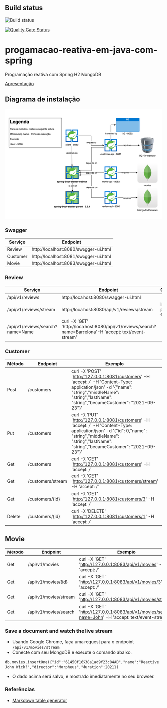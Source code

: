 ## Build status
![Build status](https://github.com/luizgustavocosta/progamacao-reativa-em-java-com-spring/workflows/Java%20CI%20with%20Maven/badge.svg)

[![Quality Gate Status](https://sonarcloud.io/api/project_badges/measure?project=luizgustavocosta_progamacao-reativa-em-java-com-spring&metric=alert_status)](https://sonarcloud.io/dashboard?id=luizgustavocosta_progamacao-reativa-em-java-com-spring)

# progamacao-reativa-em-java-com-spring
Programação reativa com Spring H2 MongoDB

[Apresentação](https://github.com/luizgustavocosta/progamacao-reativa-em-java-com-spring/blob/main/static/Programacao_reativa_em_Java_LuizCosta.pdf) 

## Diagrama de instalação
<kbd>
    <img src="https://raw.githubusercontent.com/luizgustavocosta/progamacao-reativa-em-java-com-spring/main/static/App.png">
</kbd>

### Swagger
| Serviço      | Endpoint |
| ----------- | ----------- |
| Review      | http://localhost:8080/swagger-ui.html|
| Customer   | http://localhost:8081/swagger-ui.html|
| Movie   | http://localhost:8083/swagger-ui.html|

### Review
| Serviço      | Endpoint |Observação | 
| ----------- | ----------- |-----------|
| /api/v1/reviews      | http://localhost:8080/swagger-ui.html|
| /api/v1/reviews/stream      | http://localhost:8080/api/v1/reviews/stream|Irá falhar, pelo uso del @Tailable|
| /api/v1/reviews/search?name=Name      | curl -X 'GET' 'http://localhost:8080/api/v1/reviews/search?name=Barcelona'-H 'accept: text/event-stream'|

### Customer
|Método| Endpoint      | Exemplo |Observação |
|-----------| ----------- | ----------- |-----------|
|Post| /customers      |curl -X 'POST' 'http://127.0.0.1:8081/customers' -H 'accept: */*' -H 'Content-Type: application/json' -d '{"name": "string","middleName": "string","lastName": "string","becameCustomer": "2021-09-23"}' |
|Put| /customers      |curl -X 'PUT' 'http://127.0.0.1:8081/customers' -H 'accept: */*' -H 'Content-Type: application/json' -d '{"id": 0,"name": "string","middleName": "string","lastName": "string","becameCustomer": "2021-09-23"}'||
|Get| /customers      | curl -X 'GET' 'http://127.0.0.1:8081/customers' -H 'accept: */*'||
|Get| /customers/stream      | curl -X 'GET' 'http://127.0.0.1:8081/customers/stream' -H 'accept: */*'||
|Get| /customers/{id}      | curl -X 'GET' 'http://127.0.0.1:8081/customers/3' -H 'accept: */*'||
|Delete| /customers/{id} | curl -X 'DELETE' 'http://127.0.0.1:8081/customers/1' -H 'accept: */*'||

## Movie
|Método| Endpoint      | Exemplo |Observação |
|-----------| ----------- | ----------- |-----------|
|Get| /api/v1/movies      |curl -X 'GET' 'http://127.0.0.1:8083/api/v1/movies' -H 'accept: */*'||
|Get| /api/v1/movies/{id}  |curl -X 'GET' 'http://127.0.0.1:8083/api/v1/movies/3' -H 'accept: */*'||
|Get| /api/v1/movies/stream |curl -X 'GET' 'http://127.0.0.1:8083/api/v1/movies/stream' ||
|Get| /api/v1/movies/search  |curl -X 'GET' 'http://127.0.0.1:8083/api/v1/movies/search?name=John' -H 'accept: text/event-stream'||

### Save a document and watch the live stream

- Usando Google Chrome, faça uma request para o endpoint `/api/v1/movies/stream`
- Conecte com seu MongoDB e execute o comando abaixo.

```
db.movies.insertOne({"id":"61450f16538a1ad9f23c84AD","name":"Reactive John Wick?","director":"Morpheus","duration":2021})
```
- O dado acima será salvo, e mostrado imediatamente no seu browser.

### Referências
* [Markdown table generator](https://www.tablesgenerator.com/markdown_tables)